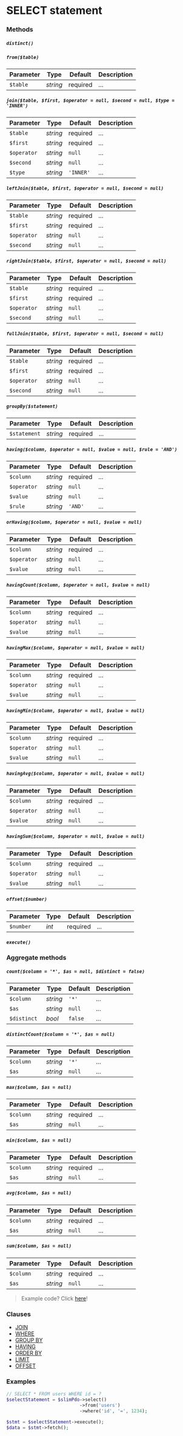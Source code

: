 # SELECT statement

### Methods

##### `distinct()`

##### `from($table)`

Parameter | Type | Default | Description
--- | --- | --- | ---
`$table` | *string* | required | ...

##### `join($table, $first, $operator = null, $second = null, $type = 'INNER')`

Parameter | Type | Default | Description
--- | --- | --- | ---
`$table` | *string* | required | ...
`$first` | *string* | required | ...
`$operator` | *string* | `null` | ...
`$second` | *string* | `null` | ...
`$type` | *string* | `'INNER'` | ...

##### `leftJoin($table, $first, $operator = null, $second = null)`

Parameter | Type | Default | Description
--- | --- | --- | ---
`$table` | *string* | required | ...
`$first` | *string* | required | ...
`$operator` | *string* | `null` | ...
`$second` | *string* | `null` | ...

##### `rightJoin($table, $first, $operator = null, $second = null)`

Parameter | Type | Default | Description
--- | --- | --- | ---
`$table` | *string* | required | ...
`$first` | *string* | required | ...
`$operator` | *string* | `null` | ...
`$second` | *string* | `null` | ...

##### `fullJoin($table, $first, $operator = null, $second = null)`

Parameter | Type | Default | Description
--- | --- | --- | ---
`$table` | *string* | required | ...
`$first` | *string* | required | ...
`$operator` | *string* | `null` | ...
`$second` | *string* | `null` | ...

##### `groupBy($statement)`

Parameter | Type | Default | Description
--- | --- | --- | ---
`$statement` | *string* | required | ...

##### `having($column, $operator = null, $value = null, $rule = 'AND')`

Parameter | Type | Default | Description
--- | --- | --- | ---
`$column` | *string* | required | ...
`$operator` | *string* | `null` | ...
`$value` | *string* | `null` | ...
`$rule` | *string* | `'AND'` | ...

##### `orHaving($column, $operator = null, $value = null)`

Parameter | Type | Default | Description
--- | --- | --- | ---
`$column` | *string* | required | ...
`$operator` | *string* | `null` | ...
`$value` | *string* | `null` | ...

##### `havingCount($column, $operator = null, $value = null)`

Parameter | Type | Default | Description
--- | --- | --- | ---
`$column` | *string* | required | ...
`$operator` | *string* | `null` | ...
`$value` | *string* | `null` | ...

##### `havingMax($column, $operator = null, $value = null)`

Parameter | Type | Default | Description
--- | --- | --- | ---
`$column` | *string* | required | ...
`$operator` | *string* | `null` | ...
`$value` | *string* | `null` | ...

##### `havingMin($column, $operator = null, $value = null)`

Parameter | Type | Default | Description
--- | --- | --- | ---
`$column` | *string* | required | ...
`$operator` | *string* | `null` | ...
`$value` | *string* | `null` | ...

##### `havingAvg($column, $operator = null, $value = null)`

Parameter | Type | Default | Description
--- | --- | --- | ---
`$column` | *string* | required | ...
`$operator` | *string* | `null` | ...
`$value` | *string* | `null` | ...

##### `havingSum($column, $operator = null, $value = null)`

Parameter | Type | Default | Description
--- | --- | --- | ---
`$column` | *string* | required | ...
`$operator` | *string* | `null` | ...
`$value` | *string* | `null` | ...

##### `offset($number)`

Parameter | Type | Default | Description
--- | --- | --- | ---
`$number` | *int* | required | ...

##### `execute()`

### Aggregate methods

##### `count($column = '*', $as = null, $distinct = false)`

Parameter | Type | Default | Description
--- | --- | --- | ---
`$column` | *string* | `'*'` | ...
`$as` | *string* | `null` | ...
`$distinct` | *bool* | `false` | ...

##### `distinctCount($column = '*', $as = null)`

Parameter | Type | Default | Description
--- | --- | --- | ---
`$column` | *string* | `'*'` | ...
`$as` | *string* | `null` | ...

##### `max($column, $as = null)`

Parameter | Type | Default | Description
--- | --- | --- | ---
`$column` | *string* | required | ...
`$as` | *string* | `null` | ...

##### `min($column, $as = null)`

Parameter | Type | Default | Description
--- | --- | --- | ---
`$column` | *string* | required | ...
`$as` | *string* | `null` | ...

##### `avg($column, $as = null)`

Parameter | Type | Default | Description
--- | --- | --- | ---
`$column` | *string* | required | ...
`$as` | *string* | `null` | ...

##### `sum($column, $as = null)`

Parameter | Type | Default | Description
--- | --- | --- | ---
`$column` | *string* | required | ...
`$as` | *string* | `null` | ...

> Example code? Click [here](https://github.com/FaaPz/Slim-PDO/blob/master/docs/AGGREGATES.md)!

### Clauses

+ [JOIN](https://github.com/FaaPz/Slim-PDO/blob/master/docs/Clause/JOIN.md)
+ [WHERE](https://github.com/FaaPz/Slim-PDO/blob/master/docs/Clause/WHERE.md)
+ [GROUP BY](https://github.com/FaaPz/Slim-PDO/blob/master/docs/Clause/GROUP_BY.md)
+ [HAVING](https://github.com/FaaPz/Slim-PDO/blob/master/docs/Clause/HAVING.md)
+ [ORDER BY](https://github.com/FaaPz/Slim-PDO/blob/master/docs/Clause/ORDER_BY.md)
+ [LIMIT](https://github.com/FaaPz/Slim-PDO/blob/master/docs/Clause/LIMIT.md)
+ [OFFSET](https://github.com/FaaPz/Slim-PDO/blob/master/docs/Clause/OFFSET.md)

### Examples

```php
// SELECT * FROM users WHERE id = ?
$selectStatement = $slimPdo->select()
                           ->from('users')
                           ->where('id', '=', 1234);

$stmt = $selectStatement->execute();
$data = $stmt->fetch();
```
